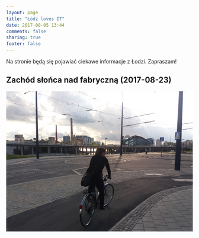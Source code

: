 ```yaml
---
layout: page
title: "Łódź loves IT"
date: 2017-08-05 13:44
comments: false
sharing: true
footer: false
---
```

Na stronie będą się pojawiać ciekawe informacje z Łodzi. Zapraszam!

## Zachód słońca nad fabryczną (2017-08-23)
![GitHub Logo](/images/lodz/fabryczny1.jpg)

